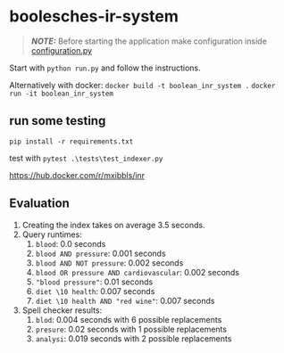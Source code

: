 # boolesches-ir-system

> **_NOTE:_** Before starting the application make configuration inside [configuration.py](configuration.py)

Start with `python run.py` and follow the instructions.

Alternatively with docker:
`docker build -t boolean_inr_system .`
`docker run -it boolean_inr_system`


## run some testing 

`pip install -r requirements.txt`

test with  `pytest .\tests\test_indexer.py`

https://hub.docker.com/r/mxibbls/inr

## Evaluation 

1. Creating the index takes on average 3.5 seconds.
2. Query runtimes:
   1. `blood`: 0.0 seconds
   2. `blood AND pressure`: 0.001 seconds
   3. `blood AND NOT pressure`: 0.002 seconds
   4. `blood OR pressure AND cardiovascular`: 0.002 seconds
   5. `"blood pressure"`: 0.01 seconds
   6. `diet \10 health`: 0.007 seconds
   7. `diet \10 health AND "red wine"`: 0.007 seconds
3. Spell checker results:
   1. `blod`: 0.004 seconds with 6 possible replacements 
   2. `presure`: 0.02 seconds with 1 possible replacements
   3. `analysi`: 0.019 seconds with 2 possible replacements
